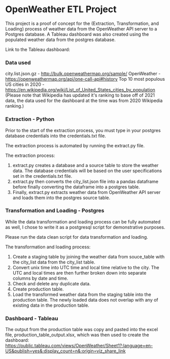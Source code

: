 # OpenWeather ETL Project

This project is a proof of concept for the  (Extraction, Transformation, and Loading) process of weather data from the OpenWeather API server to a Postgres database.  A Tableau dashboard was also created using the populated weather data from the postgres database.

Link to the Tableau dashboard:


### Data used

city.list.json.gz - http://bulk.openweathermap.org/sample/
OpenWeather - https://openweathermap.org/api/one-call-api#history
Top 10 most populous US cities in 2020 - https://en.wikipedia.org/wiki/List_of_United_States_cities_by_population
(Please note that Wikipedia has updated it's ranking to base off of 2021 data, the data used for the dashboard at the time was from 2020 Wikipedia ranking.)

### Extraction - Python

Prior to the start of the extraction process, you must type in your postgres database credentials into the credentials.txt file.

The extraction process is automated by running the extract.py file.  

The extraction process:

1. extract.py creates a database and a source table to store the weather data.  The database credentials will be based on the user specifications set in the credentials.txt file.
2. extract.py then converts the city_list.json file into a pandas dataframe before finally converting the dataframe into a postgres table.
3. Finally, extract.py extracts weather data from OpenWeather API server and loads them into the postgres source table.

### Transformation and Loading - Postgres

While the data transformation and loading process can be fully automated as well, I chose to write it as a postgresql script for demonstrative purposes.  

Please run the data clean script for data transformation and loading.

The transformation and loading process:

1. Create a staging table by joining the weather data from souce_table with the city_list data from the city_list table.
2. Convert unix time into UTC time and local time relative to the city.  The UTC and local times are then further broken down into separate columns by date and time.
3. Check and delete any duplicate data.
4. Create production table.
5. Load the transformed weather data from the staging table into the production table.  The newly loaded data does not overlap with any of existing data in the production table.

### Dashboard - Tableau

The output from the production table was copy and pasted into the excel file, production_table_output.xlsx, which was then used to create the dashboard:
https://public.tableau.com/views/OpenWeather/Sheet1?:language=en-US&publish=yes&:display_count=n&:origin=viz_share_link

